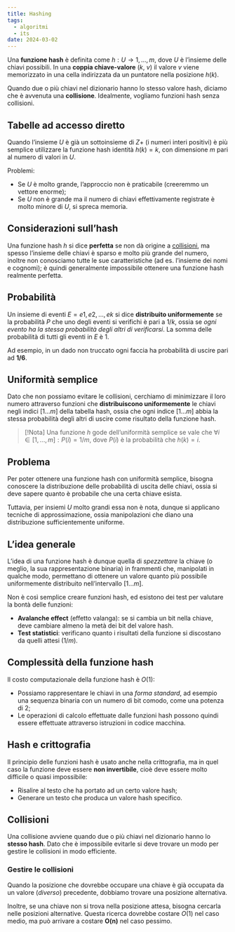 ```yaml
---
title: Hashing
tags:
  - algoritmi
  - its
date: 2024-03-02
---
```

Una **funzione hash** è definita come $h: U → {1, ..., m}$, dove $U$ è l’insieme delle chiavi possibili. In una **coppia chiave-valore** ($k$, $v$) il valore $v$ viene memorizzato in una cella indirizzata da un puntatore nella posizione $h(k)$.  

Quando due o più chiavi nel dizionario hanno lo stesso valore hash, diciamo che è avvenuta una **collisione**. Idealmente, vogliamo funzioni hash senza collisioni.

## Tabelle ad accesso diretto

Quando l’insieme $U$ è già un sottoinsieme di $Z+$ (i numeri interi positivi) è più semplice utilizzare la funzione hash identità $h(k) = k$, con dimensione $m$ pari al numero di valori in $U$.

Problemi:

- Se $U$ è molto grande, l’approccio non è praticabile (creeremmo un vettore enorme);
- Se $U$ non è grande ma il numero di chiavi effettivamente registrate è molto minore di $U$, si spreca memoria.

## Considerazioni sull’hash

Una funzione hash $h$ si dice **perfetta** se non dà origine a [collisioni](./hashing#collisioni), ma spesso l’insieme delle chiavi è sparso e molto più grande del numero, inoltre non conosciamo tutte le sue caratteristiche (ad es. l’insieme dei nomi e cognomi); è quindi generalmente impossibile ottenere una funzione hash realmente perfetta.  

## Probabilità

Un insieme di eventi $E = {e1, e2, …, ek}$ si dice **distribuito uniformemente** se la probabilità $P$ che uno degli eventi si verifichi è pari a $1/k$, ossia se *ogni evento ha la stessa probabilità degli altri di verificarsi*. La somma delle probabilità di tutti gli eventi in $E$ è $1$.

Ad esempio, in un dado non truccato ogni faccia ha probabilità di uscire pari ad **1/6**.

## Uniformità semplice

Dato che non possiamo evitare le collisioni, cerchiamo di minimizzare il loro numero attraverso funzioni che **distribuiscono uniformemente** le chiavi negli indici $[1...m]$ della tabella hash, ossia che ogni indice $[1...m]$ abbia la stessa probabilità degli altri di uscire come risultato della funzione hash.

> [!Nota]
> Una funzione $h$ gode dell’uniformità semplice se vale che $∀i ∈ [1,...,m] : P(i) = 1/m$, dove $P(i)$ è la probabilità che $h(k) = i$.

## Problema

Per poter ottenere una funzione hash con uniformità semplice, bisogna conoscere la distribuzione delle probabilità di uscita delle chiavi, ossia si deve sapere quanto è probabile che una certa chiave esista.

Tuttavia, per insiemi $U$ molto grandi essa non è nota, dunque si applicano tecniche di approssimazione, ossia manipolazioni che diano una distribuzione sufficientemente uniforme.

## L’idea generale

L’idea di una funzione hash è dunque quella di *spezzettare* la chiave (o meglio, la sua rappresentazione binaria) in frammenti che, manipolati in qualche modo, permettano di ottenere un valore quanto più possibile uniformemente distribuito nell’intervallo $[1...m]$.  

Non è così semplice creare funzioni hash, ed esistono dei test per valutare la bontà delle funzioni:

- **Avalanche effect** (effetto valanga): se si cambia un bit nella chiave, deve cambiare almeno la metà dei bit del valore hash.
- **Test statistici**: verificano quanto i risultati della funzione si discostano da quelli attesi ($1/m$).

## Complessità della funzione hash

Il costo computazionale della funzione hash è $O(1)$:

- Possiamo rappresentare le chiavi in una *forma standard*, ad esempio una sequenza binaria con un numero di bit comodo, come una potenza di 2;
- Le operazioni di calcolo effettuate dalle funzioni hash possono quindi essere effettuate attraverso istruzioni in codice macchina.

## Hash e crittografia

Il principio delle funzioni hash è usato anche nella crittografia, ma in quel caso la funzione deve essere **non invertibile**, cioè deve essere molto difficile o quasi impossibile:

- Risalire al testo che ha portato ad un certo valore hash;
- Generare un testo che produca un valore hash specifico.

## Collisioni

Una collisione avviene quando due o più chiavi nel dizionario hanno lo **stesso hash**. Dato che è impossibile evitarle si deve trovare un modo per gestire le collisioni in modo efficiente.

### Gestire le collisioni

Quando la posizione che dovrebbe occupare una chiave è già occupata da un valore (*diverso*) precedente, dobbiamo trovare una posizione alternativa.

Inoltre, se una chiave non si trova nella posizione attesa, bisogna cercarla nelle posizioni alternative. Questa ricerca dovrebbe costare $O(1)$ nel caso medio, ma può arrivare a costare **O(n)** nel caso pessimo.
